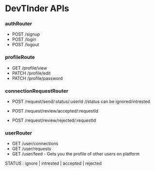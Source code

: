 # DevTInder APIs

### authRouter
- POST /signup
- POST /login
- POST /logout

### profileRoute
- GET /profile/view
- PATCH /profile/edit
- PATCH /profile/password

### connectionRequestRouter
- POST /request/send/:status/:userId //status can be ignored/intrested

- POST /request/review/accepted/:requestId
- POST /request/review/rejected/:requestId

### userRouter
- GET /user/connections
- GET /user/requests
- GET /user/feed - Gets you the profile of other users on platform


STATUS : ignore | intrested | accepted | rejected